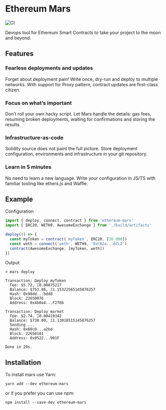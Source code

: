# Ethereum Mars
![CI](https://github.com/ethworks/mars/workflows/CI/badge.svg)

Devops tool for Ethereum Smart Contracts to take your project to the moon and beyond.

## Features

### Fearless deployments and updates

Forget about deployment pain! Write once, dry-run and deploy to multiple networks. With support for Proxy pattern, contract updates are first-class citizen.

### Focus on what’s important

Don’t roll your own hacky script. Let Mars handle the details: gas fees, resuming broken deployments, waiting for confirmations and storing the results.

### Infrastructure-as-code

Solidity source does not paint the full picture. Store deployment configuration, environments and infrastructure in your git repository.

### Learn in 5 minutes

No need to learn a new language. Write your configuration in JS/TS with familiar tooling like ethers.js and Waffle.

## Example

Configuration

```ts
import { deploy, connect, contract } from 'ethereum-mars'
import { ERC20, WETH9, AwesomeExchange } from './build/artifacts'

deploy(() => {
  const myToken = contract('myToken', ERC20, [20_000])
  const weth = connect('weth', WETH9, '0xC02a...6Cc2')
  contract(AwesomeExchange, [myToken, weth])
})
```

Output

```
> mars deploy

Transaction: Deploy myToken
  Fee: $5.72, Ξ0.00875217
  Balance: $753.86, Ξ1.15322565145876257
  Hash: 0x98dd...bdd8
  Block: 22650076
  Address: 0x4b0a4...F2f8b

Transaction: Deploy market
  Fee: $2.74, Ξ0.00419342
  Balance: $738.00, Ξ1.13018515145876257
  Sending ...
  Hash: 0x60c0...a2bd
  Block: 22650101
  Address: 0x0522...991F

Done in 20s.
```

## Installation

To install mars use Yarn:
```
yarn add --dev ethereum-mars
```
or if you prefer you can use npm:
```
npm install --save-dev ethereum-mars
```
